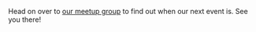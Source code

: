 Head on over to [our meetup group](http://www.meetup.com/ctfeds/) to find out when our next event is. See you there!
